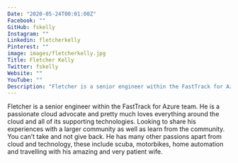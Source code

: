 ```yaml
---
Date: "2020-05-24T00:01:00Z"
Facebook: ""
GitHub: fskelly
Instagram: ""
Linkedin: fletcherkelly
Pinterest: ""
image: images/fletcherkelly.jpg
Title: Fletcher Kelly
Twitter: fskelly
Website: ""
YouTube: ""
Description: "Fletcher is a senior engineer within the FastTrack for Azure team. He is a passionate cloud advocate and pretty much loves everything around the cloud and all of its supporting technologies."
---
```

Fletcher is a senior engineer within the FastTrack for Azure team. He is a passionate cloud advocate and pretty much loves everything around the cloud and all of its supporting technologies. Looking to share his experiences with a larger community as well as learn from the community. You can’t take and not give back. He has many other passions apart from cloud and technology, these include scuba, motorbikes, home automation and travelling with his amazing and very patient wife.